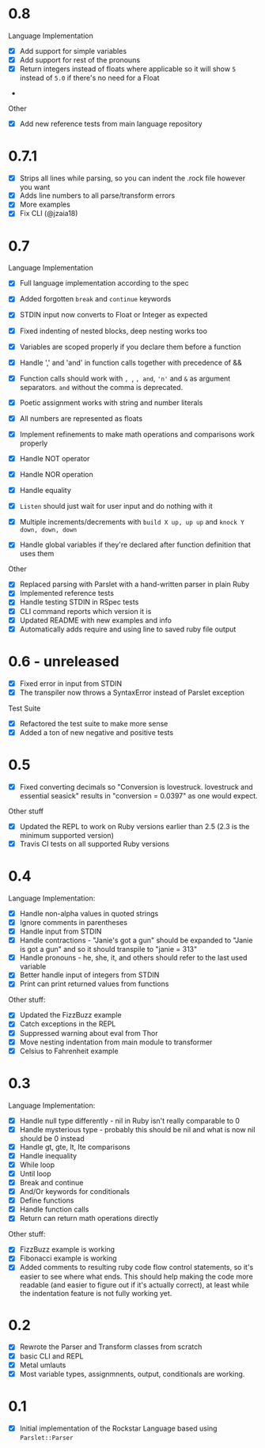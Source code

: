 # 0.8

Language Implementation

- [x] Add support for simple variables
- [x] Add support for rest of the pronouns
- [x] Return integers instead of floats where applicable so it will show `5` instead of `5.0` if there's no need for a Float
-

Other

- [x] Add new reference tests from main language repository

# 0.7.1

- [x] Strips all lines while parsing, so you can indent the .rock file however you want
- [x] Adds line numbers to all parse/transform errors
- [x] More examples
- [x] Fix CLI (@jzaia18)

# 0.7

Language Implementation

- [x] Full language implementation according to the spec

- [x] Added forgotten `break` and `continue` keywords
- [x] STDIN input now converts to Float or Integer as expected
- [x] Fixed indenting of nested blocks, deep nesting works too
- [x] Variables are scoped properly if you declare them before a function
- [x] Handle ',' and 'and' in function calls together with precedence of &&
- [x] Function calls should work with `, `, `, and`, `'n'` and `&` as argument separators. `and` without the comma is deprecated.
- [x] Poetic assignment works with string and number literals
- [x] All numbers are represented as floats
- [x] Implement refinements to make math operations and comparisons work properly
- [x] Handle NOT operator
- [x] Handle NOR operation
- [x] Handle equality
- [x] `Listen` should just wait for user input and do nothing with it
- [x] Multiple increments/decrements with `build X up, up up` and `knock Y down, down, down`
- [x] Handle global variables if they're declared after function definition that uses them

Other

- [x] Replaced parsing with Parslet with a hand-written parser in plain Ruby
- [x] Implemented reference tests
- [x] Handle testing STDIN in RSpec tests
- [x] CLI command reports which version it is
- [x] Updated README with new examples and info
- [x] Automatically adds require and using line to saved ruby file output

# 0.6 - unreleased

- [x] Fixed error in input from STDIN
- [x] The transpiler now throws a SyntaxError instead of Parslet exception

Test Suite

- [x] Refactored the test suite to make more sense
- [x] Added a ton of new negative and positive tests

# 0.5

- [x] Fixed converting decimals so "Conversion is lovestruck. lovestruck and essential seasick" results in "conversion = 0.0397" as one would expect.

Other stuff

- [x] Updated the REPL to work on Ruby versions earlier than 2.5 (2.3 is the minimum supported version)
- [x] Travis CI tests on all supported Ruby versions

# 0.4

Language Implementation:

- [x] Handle non-alpha values in quoted strings
- [x] Ignore comments in parentheses
- [x] Handle input from STDIN
- [x] Handle contractions - "Janie's got a gun" should be expanded to "Janie is got a gun" and so it should transpile to "janie = 313"
- [x] Handle pronouns - he, she, it, and others should refer to the last used variable
- [x] Better handle input of integers from STDIN
- [x] Print can print returned values from functions

Other stuff:

- [x] Updated the FizzBuzz example
- [x] Catch exceptions in the REPL
- [x] Suppressed warning about eval from Thor
- [x] Move nesting indentation from main module to transformer
- [x] Celsius to Fahrenheit example

# 0.3

Language Implementation:

- [x] Handle null type differently - nil in Ruby isn't really comparable to 0
- [x] Handle mysterious type - probably this should be nil and what is now nil should be 0 instead
- [x] Handle gt, gte, lt, lte comparisons
- [x] Handle inequality
- [x] While loop
- [x] Until loop
- [x] Break and continue
- [x] And/Or keywords for conditionals
- [x] Define functions
- [x] Handle function calls
- [x] Return can return math operations directly

Other stuff:

- [x] FizzBuzz example is working
- [x] Fibonacci example is working
- [x] Added comments to resulting ruby code flow control statements, so it's easier to see where what ends. This should help making the code more readable (and easier to figure out if it's actually correct), at least while the indentation feature is not fully working yet.

# 0.2

- [x] Rewrote the Parser and Transform classes from scratch
- [x] basic CLI and REPL
- [x] Metal umlauts
- [x] Most variable types, assignmnents, output, conditionals are working.

# 0.1

- [x] Initial implementation of the Rockstar Language based using `Parslet::Parser`
